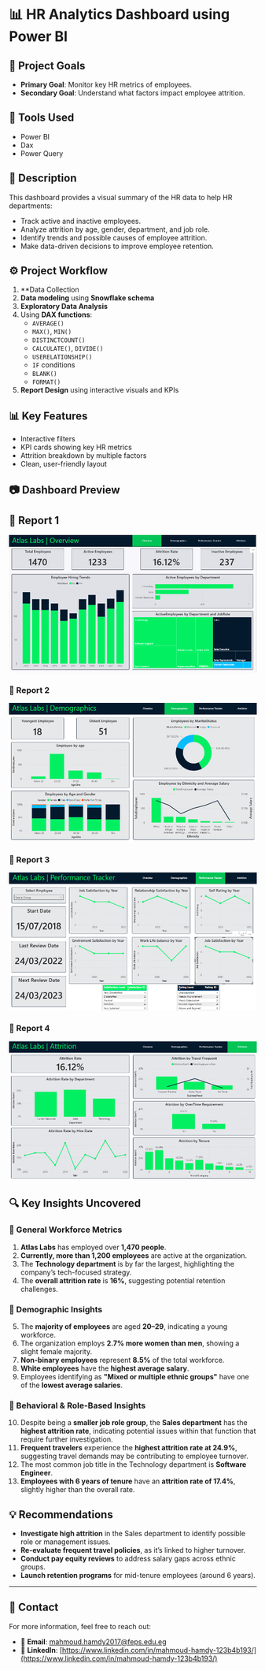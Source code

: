 # 📊 HR Analytics Dashboard using Power BI

## 🎯 Project Goals
- **Primary Goal**: Monitor key HR metrics of employees.
- **Secondary Goal**: Understand what factors impact employee attrition.

## 🧰 Tools Used
- Power BI
- Dax
- Power Query

## 📌 Description
This dashboard provides a visual summary of the HR data to help HR departments:
- Track active and inactive employees.
- Analyze attrition by age, gender, department, and job role.
- Identify trends and possible causes of employee attrition.
- Make data-driven decisions to improve employee retention.

## ⚙️ Project Workflow
1. **Data Collection
2. **Data modeling** using **Snowflake schema**  
3. **Exploratory Data Analysis**  
4. Using **DAX functions**:
   - `AVERAGE()`
   - `MAX()`, `MIN()`
   - `DISTINCTCOUNT()`
   - `CALCULATE()`, `DIVIDE()`
   - `USERELATIONSHIP()`
   - `IF` conditions
   - `BLANK()`
   - `FORMAT()`
5. **Report Design** using interactive visuals and KPIs

## 📊 Key Features
- Interactive filters 
- KPI cards showing key HR metrics
- Attrition breakdown by multiple factors
- Clean, user-friendly layout

## 📷 Dashboard Preview
## 📌 Report 1
![Report 1](https://raw.githubusercontent.com/Mahmoud-Hamdy99/HR-Analytics-PowerBI/refs/heads/main/page%201.png)

### 📌 Report 2
![Report 2](https://raw.githubusercontent.com/Mahmoud-Hamdy99/HR-Analytics-PowerBI/refs/heads/main/Page%202.png)

### 📌 Report 3
![Report 3](https://raw.githubusercontent.com/Mahmoud-Hamdy99/HR-Analytics-PowerBI/refs/heads/main/page%203.png)

### 📌 Report 4
![Report 4](https://raw.githubusercontent.com/Mahmoud-Hamdy99/HR-Analytics-PowerBI/main/page%204.png)

## 🔍 Key Insights Uncovered

### 📌 General Workforce Metrics
1. **Atlas Labs** has employed over **1,470 people**.
2. **Currently, more than 1,200 employees** are active at the organization.
3. The **Technology department** is by far the largest, highlighting the company’s tech-focused strategy.
4. The **overall attrition rate** is **16%**, suggesting potential retention challenges.

### 👥 Demographic Insights
5. The **majority of employees** are aged **20–29**, indicating a young workforce.
6. The organization employs **2.7% more women than men**, showing a slight female majority.
7. **Non-binary employees** represent **8.5%** of the total workforce.
8. **White employees** have the **highest average salary**.
9. Employees identifying as **"Mixed or multiple ethnic groups"** have one of the **lowest average salaries**.

### 🧠 Behavioral & Role-Based Insights
10. Despite being a **smaller job role group**, the **Sales department** has the **highest attrition rate**, indicating potential issues within that function that require further investigation.
11. **Frequent travelers** experience the **highest attrition rate at 24.9%**, suggesting travel demands may be contributing to employee turnover.
12. The most common job title in the Technology department is **Software Engineer**.
13. **Employees with 6 years of tenure** have an **attrition rate of 17.4%**, slightly higher than the overall rate.

## 💡 Recommendations

- **Investigate high attrition** in the Sales department to identify possible role or management issues.
- **Re-evaluate frequent travel policies**, as it’s linked to higher turnover.
- **Conduct pay equity reviews** to address salary gaps across ethnic groups.
- **Launch retention programs** for mid-tenure employees (around 6 years).
----

## 📧 Contact

For more information, feel free to reach out:

- 📩 **Email**: [mahmoud.hamdy2017@feps.edu.eg](mailto:mahmoud.hamdy2017@feps.edu.eg)  
- 🔗 **LinkedIn**: [https://www.linkedin.com/in/mahmoud-hamdy-123b4b193/](https://www.linkedin.com/in/mahmoud-hamdy-123b4b193/)
